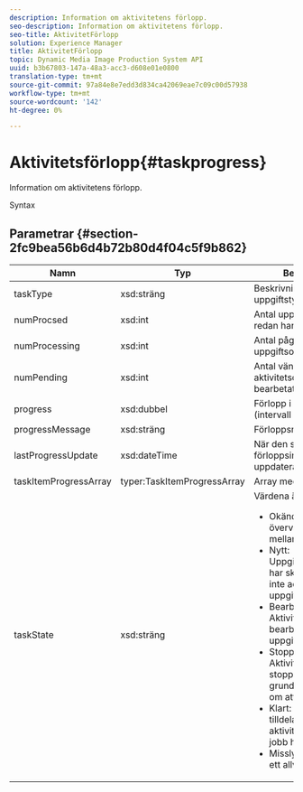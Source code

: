 ```yaml
---
description: Information om aktivitetens förlopp.
seo-description: Information om aktivitetens förlopp.
seo-title: AktivitetFörlopp
solution: Experience Manager
title: AktivitetFörlopp
topic: Dynamic Media Image Production System API
uuid: b3b67803-147a-48a3-acc3-d608e01e0800
translation-type: tm+mt
source-git-commit: 97a84e8e7edd3d834ca42069eae7c09c00d57938
workflow-type: tm+mt
source-wordcount: '142'
ht-degree: 0%

---
```



# Aktivitetsförlopp{#taskprogress}

Information om aktivitetens förlopp.

Syntax

## Parametrar {#section-2fc9bea56b6d4b72b80d4f04c5f9b862}

<table id="table_04100BB8ABD84EF68B0A7CE3AD946414"> 
 <thead> 
  <tr> 
   <th colname="col1" class="entry"> Namn </th> 
   <th colname="col2" class="entry"> Typ </th> 
   <th colname="col3" class="entry"> Beskrivning </th> 
  </tr> 
 </thead>
 <tbody> 
  <tr> 
   <td colname="col1"> <span class="codeph"> <span class="varname"> taskType</span> </span> </td> 
   <td colname="col2"> <span class="codeph"> xsd:sträng</span> </td> 
   <td colname="col3"> Beskrivning av uppgiftstyp. </td> 
  </tr> 
  <tr> 
   <td colname="col1"> <span class="codeph"> <span class="varname"> numProcsed</span> </span> </td> 
   <td colname="col2"> <span class="codeph"> xsd:int</span> </td> 
   <td colname="col3"> Antal uppgiftsobjekt som redan har bearbetats. </td> 
  </tr> 
  <tr> 
   <td colname="col1"> <span class="codeph"> <span class="varname"> numProcessing</span> </span> </td> 
   <td colname="col2"> <span class="codeph"> xsd:int</span> </td> 
   <td colname="col3"> Antal pågående uppgiftsobjekt. </td> 
  </tr> 
  <tr> 
   <td colname="col1"> <span class="codeph"> <span class="varname"> numPending</span> </span> </td> 
   <td colname="col2"> <span class="codeph"> xsd:int</span> </td> 
   <td colname="col3"> Antal väntande aktivitetsobjekt (ännu inte bearbetat). </td> 
  </tr> 
  <tr> 
   <td colname="col1"> <span class="codeph"> <span class="varname"> progress</span> </span> </td> 
   <td colname="col2"> <span class="codeph"> xsd:dubbel</span> </td> 
   <td colname="col3"> Förlopp i procent (intervall 0,0 - 1,0). </td> 
  </tr> 
  <tr> 
   <td colname="col1"> <span class="codeph"> <span class="varname"> progressMessage</span> </span> </td> 
   <td colname="col2"> <span class="codeph"> xsd:sträng</span> </td> 
   <td colname="col3"> Förloppsmeddelande. </td> 
  </tr> 
  <tr> 
   <td colname="col1"> <span class="codeph"> <span class="varname"> lastProgressUpdate</span> </span> </td> 
   <td colname="col2"> <span class="codeph"> xsd:dateTime</span> </td> 
   <td colname="col3"> När den senaste förloppsinformationen uppdaterades senast. </td> 
  </tr> 
  <tr> 
   <td colname="col1"> <span class="codeph"> <span class="varname"> taskItemProgressArray</span> </span> </td> 
   <td colname="col2"> <span class="codeph"> typer:TaskItemProgressArray</span> </td> 
   <td colname="col3"> Array med uppgiftsobjekt. </td> 
  </tr> 
  <tr> 
   <td colname="col1"> <span class="codeph"> <span class="varname"> taskState</span> </span> </td> 
   <td colname="col2"> <span class="codeph"> xsd:sträng</span> </td> 
   <td colname="col3">Värdena är: 
    <ul id="ul_BD00DC855B1D42748204E8BCA81FD4BF">
     <li id="li_01FE691763B3465DBF3402E7CDEA50C3"><span class="codeph"> Okänd</span>: När aktiviteten övervakar övergångar mellan lägen. </li>
     <li id="li_AA2D1F9ADDE84B54A85C7E7830D3A0C9"><span class="codeph"> Nytt</span>: Uppgiftsövervakaren har skapats men har inte accepterat uppgifter än. </li>
     <li id="li_76D667D21BDF4FADA6A266A7EB4DC6EE"><span class="codeph"> Bearbetar</span>: Aktivitetsövervakaren bearbetar aktivt uppgifter. </li>
     <li id="li_3813B2178D7143DEB91804A6C5FF3902"><span class="codeph"> Stoppar</span>: Aktivitetsövervakaren stoppar ett jobb på grund av en begäran om att stoppa jobb. </li>
     <li id="li_41C2E774FC504B58BD6736119AE9C0AE"><span class="codeph"> Klart</span>: Jobb som tilldelats aktivitetsövervakarens jobb har slutförts. </li>
     <li id="li_EB2322BB11314B97998D467F4620ED2E"><span class="codeph"> Misslyckades</span>: Anger ett allvarligt fel. </li>
    </ul></td> 
  </tr> 
 </tbody> 
</table>

